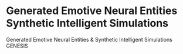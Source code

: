 # Generated Emotive Neural Entities Synthetic Intelligent Simulations
Generated Emotive Neural Entities &amp; Synthetic Intelligent Simulations GENESIS
